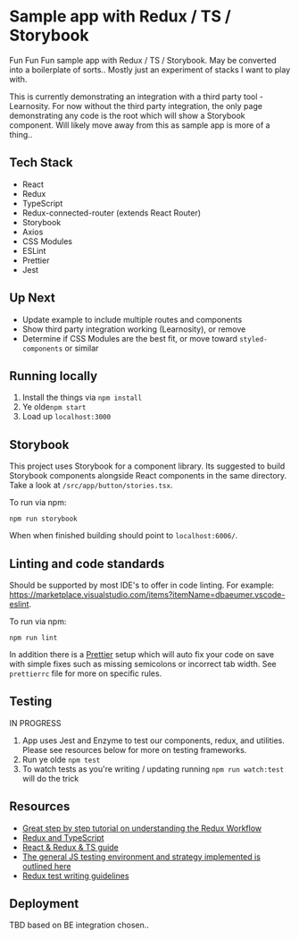 # Sample app with Redux / TS / Storybook
Fun Fun Fun sample app with Redux / TS / Storybook. May be converted into a boilerplate of sorts.. Mostly just an experiment of stacks I want to play with.

This is currently demonstrating an integration with a third party tool - Learnosity. For now without the third party integration, the only page demonstrating any code is the root which will show a Storybook component. Will likely move away from this as sample app is more of a thing.. 


## Tech Stack
- React
- Redux
- TypeScript
- Redux-connected-router (extends React Router)
- Storybook
- Axios
- CSS Modules 
- ESLint
- Prettier
- Jest



## Up Next
- Update example to include multiple routes and components
- Show third party integration working (Learnosity), or remove
- Determine if CSS Modules are the best fit, or move toward `styled-components` or similar

## Running locally

1. Install the things via `npm install`
2. Ye olde`npm start`
3. Load up `localhost:3000`



## Storybook
This project uses Storybook for a component library. Its suggested to build Storybook components alongside React components in the same directory. Take a look at `/src/app/button/stories.tsx`. 

To run via npm:

```
npm run storybook
```


When when finished building should point to `localhost:6006/`.

## Linting and code standards
Should be supported by most IDE's to offer in code linting. For example: https://marketplace.visualstudio.com/items?itemName=dbaeumer.vscode-eslint.

To run via npm:

```
npm run lint
```

In addition there is a [Prettier](https://prettier.io) setup which will auto fix your code on save with simple fixes such as missing semicolons or incorrect tab width. See `prettierrc` file for more on specific rules.


## Testing
IN PROGRESS

1. App uses Jest and Enzyme to test our components, redux, and utilities. Please see resources below for more on testing frameworks.
2. Run ye olde `npm test`
3. To watch tests as you're writing / updating running `npm run watch:test` will do the trick

## Resources
- [Great step by step tutorial on understanding the Redux Workflow](https://hackernoon.com/redux-step-by-step-a-simple-and-robust-workflow-for-real-life-apps-1fdf7df46092)
- [Redux and TypeScript](https://medium.com/@resir014/redux-4-typescript-2-9-a-type-safe-approach-7f073917b803)
- [React & Redux & TS guide](https://github.com/piotrwitek/react-redux-typescript-guide)
- [The general JS testing environment and strategy implemented is outlined here](https://alligator.io/react/testing-react-redux-with-jest-enzyme/)
- [Redux test writing guidelines](https://github.com/reduxjs/redux/blob/master/docs/recipes/WritingTests.md#connected-components)

## Deployment
TBD based on BE integration chosen..


